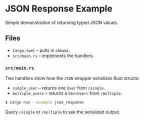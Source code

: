 # JSON Response Example

Simple demonstration of returning typed JSON values.

## Files

- `Cargo.toml` – pulls in `ohkami`.
- `src/main.rs` – implements the handlers.

### `src/main.rs`

Two handlers show how the `JSON` wrapper serializes Rust structs:

- `single_user` – returns one `User` from `/single`.
- `multiple_users` – returns a `Vec<User>` from `/multiple`.

```bash
$ cargo run --example json_response
```

Query `/single` or `/multiple` to see the serialized output.
